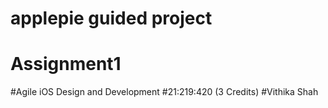 # applepie guided project 
# Assignment1
#Agile iOS Design and Development
#21:219:420 (3 Credits)
#Vithika Shah
